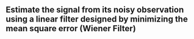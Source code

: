 ## Estimate the signal from its noisy observation using a linear filter designed by minimizing the mean square error (Wiener Filter)

